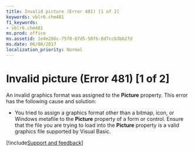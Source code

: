 ```yaml
---
title: Invalid picture (Error 481) [1 of 2]
keywords: vblr6.chm481
f1_keywords:
- vblr6.chm481
ms.prod: office
ms.assetid: 1e4e286c-75f0-87d5-50fb-8d7ccb3bb27d
ms.date: 06/08/2017
localization_priority: Normal
---
```



# Invalid picture (Error 481) [1 of 2]

An invalid graphics format was assigned to the  **Picture** property. This error has the following cause and solution:



- You tried to assign a graphics format other than a bitmap, icon, or Windows metafile to the  **Picture** property of a form or control. Ensure that the file you are trying to load into the **Picture** property is a valid graphics file supported by Visual Basic.

[!include[Support and feedback](~/includes/feedback-boilerplate.md)]